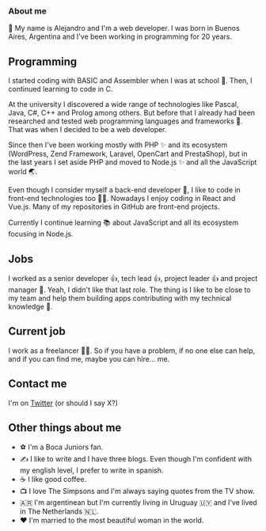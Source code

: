 ### About me

👋 My name is Alejandro and I'm a web developer. I was born in Buenos Aires, Argentina and I've been working in programming for 20 years.

## Programming

I started coding with BASIC and Assembler when I was at school 👦. Then, I continued learning to code in C.

At the university I discovered a wide range of technologies like Pascal, Java, C#, C++ and Prolog among others. But before that I already had been researched and tested web programming languages and frameworks 💪. That was when I decided to be a web developer.

Since then I've been working mostly with PHP ✨ and its ecosystem (WordPress, Zend Framework, Laravel, OpenCart and PrestaShop), but in the last years I set aside PHP and moved to Node.js ✨ and all the JavaScript world 🌏.

Even though I consider myself a back-end developer 🧌, I like to code in front-end technologies too 👨‍🎨. Nowadays I enjoy coding in React and Vue.js. Many of my repositories in GitHub are front-end projects.

Currently I continue learning 📚 about JavaScript and all its ecosystem focusing in Node.js.

## Jobs
I worked as a senior developer 👍, tech lead 👍, project leader 👍 and project manager 🤮. Yeah, I didn't like that last role. The thing is I like to be close to my team and help them building apps contributing with my technical knowledge 🧠.

## Current job
I work as a freelancer 👨‍💻. So if you have a problem, if no one else can help, and if you can find me, maybe you can hire... me.

## Contact me
I'm on [Twitter](https://twitter.com/aadeluca_) (or should I say X?) 

## Other things about me
- ⚽ I'm a Boca Juniors fan.
- ✍️ I like to write and I have three blogs. Even though I'm confident with my english level, I prefer to write in spanish.
- ☕ I like good coffee.
- 📺 I love The Simpsons and I'm always saying quotes from the TV show.
- 🇦🇷 I'm argentinean but I'm currently living in Uruguay 🇺🇾 and I've lived in The Netherlands 🇳🇱.
- ❤️ I'm married to the most beautiful woman in the world.
